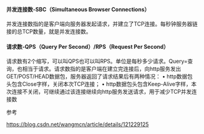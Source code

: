 #### 并发连接数-SBC（Simultaneous Browser Connections）


并发连接数指的是客户端向服务器发起请求，并建立了TCP连接。每秒钟服务器链接的总TCP数量，就是并发连接数。



#### 请求数-QPS（Query Per Second）/RPS（Request Per Second）

请求数有2个缩写，可以叫QPS也可以叫RPS。单位是每秒多少请求。Query=查询，也相当于请求。请求数指的是客户端在建立完连接后，向http服务发出GET/POST/HEAD数据包，服务器返回了请求结果后有两种情况：
• http数据包头包含Close字样，关闭本次TCP连接；
• http数据包头包含Keep-Alive字样，本次连接不关闭，可继续通过该连接继续向http服务发送请求，用于减少TCP并发连接数





参考

https://blog.csdn.net/wangmcn/article/details/121229125